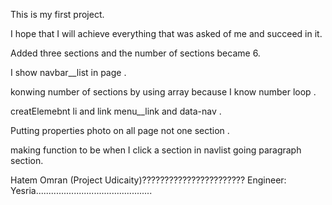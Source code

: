 This is my first project.

I hope that I will achieve everything that was asked of me and succeed in it.

Added three sections and the number of sections became 6.

I show navbar__list in page .

konwing number of sections by using array because I know number loop . 

creatElemebnt li and link menu__link and data-nav .

Putting properties photo on all page not one section .

making function to be when I click a section in navlist going paragraph section.

Hatem Omran (Project Udicaity)???????????????????????
Engineer: Yesria..............................................
